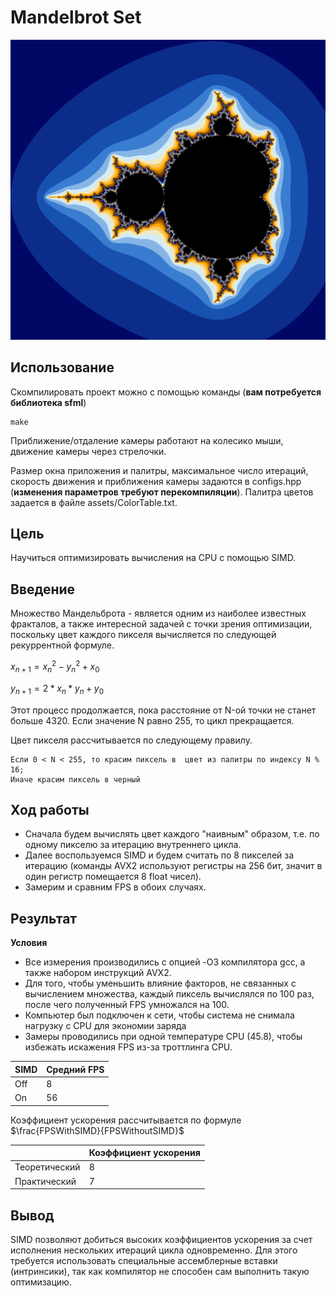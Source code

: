 # Mandelbrot Set


![result](assets/result.png "Множество Мандельброта")


## Использование


Скомпилировать проект можно с помощью команды (**вам потребуется библиотека sfml**)
```
make
```

Приближение/отдаление камеры работают на колесико мыши, движение камеры через стрелочки.

Размер окна приложения и палитры, максимальное число итераций, скорость движения и приближения камеры задаются в configs.hpp (**изменения параметров требуют перекомпиляции**). Палитра цветов задается в файле assets/ColorTable.txt.


## Цель


Научиться оптимизировать вычисления на CPU с помощью SIMD.


## Введение


Множество Мандельброта - является одним из наиболее известных фракталов, а также интересной задачей с точки зрения оптимизации, поскольку цвет каждого пикселя вычисляется по следующей рекуррентной формуле.


$x_{n+1} = x_n^2 - y_n^2 + x_0$

$y_{n+1} = 2 * x_n * y_n + y_0$


Этот процесс продолжается, пока расстояние от N-ой точки не станет больше 4320. Если значение N равно 255, то цикл прекращается.

Цвет пикселя рассчитывается по следующему правилу.

```
Если 0 < N < 255, то красим пиксель в  цвет из палитры по индексу N % 16;
Иначе красим пиксель в черный
```


## Ход работы


- Сначала будем вычислять цвет каждого "наивным" образом, т.е. по одному пикселю за итерацию внутреннего цикла.
- Далее воспользуемся SIMD и будем считать по 8 пикселей за итерацию (команды AVX2 используют регистры на 256 бит, значит в один регистр помещается 8 float чисел).
- Замерим и сравним FPS в обоих случаях.


## Результат


**Условия**
- Все измерения производились с опцией -O3 компилятора gcc, а также набором инструкций AVX2.
- Для того, чтобы уменьшить влияние факторов, не связанных с вычислением множества, каждый пиксель вычислялся по 100 раз, после чего полученный FPS умножался на 100.
- Компьютер был подключен к сети, чтобы система не снимала нагрузку с CPU для экономии заряда
- Замеры проводились при одной температуре CPU (45.8), чтобы избежать искажения FPS из-за троттлинга CPU.

| SIMD | Средний FPS |
| ---- | ----------- |
| Off  | 8           |
| On   | 56          |

Коэффициент ускорения рассчитывается по формуле $\frac{FPSWithSIMD}{FPSWithoutSIMD}$

|                | Коэффициент ускорения |
| -------------- | --------------------- |
| Теоретический  | 8                     |
| Практический   | 7                     |


## Вывод


SIMD позволяют добиться высоких коэффициентов ускорения за счет исполнения нескольких итераций цикла одновременно. Для этого требуется использовать специальные ассемблерные вставки (интринсики), так как компилятор не способен сам выполнить такую оптимизацию.

